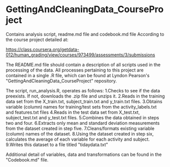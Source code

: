 # GettingAndCleaningData_CourseProject
Contains analysis script, readme.md file and codebook.md file
According to the course project detailed at:

https://class.coursera.org/getdata-012/human_grading/view/courses/973499/assessments/3/submissions

The README.md file should contain a description of all scripts used in the processing
of the data. All processes pertaining to this project are contained in a single .R file, 
which can be found at Lyndon Pearson's "GettingAndCleaningData_CourseProject" repository.

The script, run_analysis.R, operates as follows:
1.Checks to see if the data preexists. If not, downloads the .zip file and unzips it.
2.Reads in the training data set from the X_train.txt, subject_train.txt and y_train.txt files.
3.Obtains variable (column) names for training/test sets from the activity_labels.txt and features.txt files
4.Reads in the test data set from X_test.txt, subject_test.txt and y_test.txt files.
5.Combines the data obtained in steps two and four.
6.Extracts only mean and standard deviation measurements from the dataset created in step five.
7.Cleans/formats existing variable (column) names of the dataset.
8.Using the dataset created in step six, calculates the average of each variable for each activity and subject.
9.Writes this dataset to a file titled "tidaydata.txt"

Additional detail of variables, data and transformations can be found in the "Codebook.md" file.
